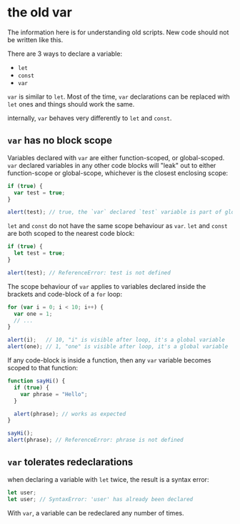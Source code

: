 # the old var

The information here is for understanding old scripts. New code should not be written like this.

There are 3 ways to declare a variable:

-   `let`
-   `const`
-   `var`

`var` is similar to `let`. Most of the time, `var` declarations can be replaced with `let` ones and things should work the same.

internally, `var` behaves very differently to `let` and `const`.

## `var` has no block scope

Variables declared with `var` are either function-scoped, or global-scoped. `var` declared variables in any other code blocks will "leak" out to either function-scope or global-scope, whichever is the closest enclosing scope:

```JavaScript
if (true) {
  var test = true;
}

alert(test); // true, the `var` declared `test` variable is part of global scope
```

`let` and `const` do not have the same scope behaviour as `var`. `let` and `const` are both scoped to the nearest code block:

```JavaScript
if (true) {
  let test = true;
}

alert(test); // ReferenceError: test is not defined
```

The scope behaviour of `var` applies to variables declared inside the brackets and code-block of a `for` loop:

```JavaScript
for (var i = 0; i < 10; i++) {
  var one = 1;
  // ...
}

alert(i);   // 10, "i" is visible after loop, it's a global variable
alert(one); // 1, "one" is visible after loop, it's a global variable
```

If any code-block is inside a function, then any `var` variable becomes scoped to that function:

```JavaScript
function sayHi() {
  if (true) {
    var phrase = "Hello";
  }

  alert(phrase); // works as expected
}

sayHi();
alert(phrase); // ReferenceError: phrase is not defined
```
## `var` tolerates redeclarations

when declaring a variable with `let` twice, the result is a syntax error:

```JavaScript
let user;
let user; // SyntaxError: 'user' has already been declared
```
With `var`, a variable can be redeclared any number of times.
